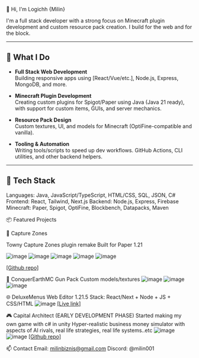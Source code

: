 👋 Hi, I'm Logichh {Milin}

I'm a full stack developer with a strong focus on Minecraft plugin development and custom resource pack creation. I build for the web and for the block.

---

## 🚀 What I Do

- **Full Stack Web Development**  
  Building responsive apps using [React/Vue/etc.], Node.js, Express, MongoDB, and more.

- **Minecraft Plugin Development**  
  Creating custom plugins for Spigot/Paper using Java (Java 21 ready), with support for custom items, GUIs, and server mechanics.

- **Resource Pack Design**  
  Custom textures, UI, and models for Minecraft (OptiFine-compatible and vanilla).

- **Tooling & Automation**  
  Writing tools/scripts to speed up dev workflows. GitHub Actions, CLI utilities, and other backend helpers.

---

## 🧰 Tech Stack

Languages:   Java, JavaScript/TypeScript, HTML/CSS, SQL, JSON, C#
Frontend:    React, Tailwind, Next.js
Backend:     Node.js, Express, Firebase
Minecraft:   Paper, Spigot, OptiFine, Blockbench, Datapacks, Maven

📦 Featured Projects

🔧 Capture Zones

Towny Capture Zones plugin remake
Built for Paper 1.21

![image](https://github.com/user-attachments/assets/63fd18c9-a2f4-413b-91e6-68836884c8ea)
![image](https://github.com/user-attachments/assets/e586d5e8-fbc0-433d-8886-9b5b41e78d92)
![image](https://github.com/user-attachments/assets/e93bb764-5240-4d14-b0e3-a1bee9357572)
![image](https://github.com/user-attachments/assets/1ba1a1a1-4bd8-4f58-841e-bd034f68c9f8)
![image](https://github.com/user-attachments/assets/8105a581-a42e-4c9a-a238-3c1d53a3c022)

[[Github repo]](https://github.com/logichh/CaptureZones)

🎨 ConquerEarthMC Gun Pack
Custom models/textures
![image](https://github.com/user-attachments/assets/49c8f276-b041-493f-a54e-3588dde58055)
![image](https://github.com/user-attachments/assets/761592f0-c70d-4ce6-973d-3395f9b5475f)
![image](https://github.com/user-attachments/assets/3b32380b-4a2a-43ed-b289-83103f7a82da)


🌐 DeluxeMenus Web Editor 1.21.5
Stack: React/Next + Node + JS + CSS/HTML
![image](https://github.com/user-attachments/assets/9c8e35b3-dd3b-4ca3-a03d-916ca347d0e5)
[[Live link]](https://github.com/logichh/adykei)

🎮 Capital Architect (EARLY DEVELOPMENT PHASE)
Started making my own game with c# in unity
Hyper-realistic business money simulator with aspects of AI rivals, real life strategies, real life systems..etc
![image](https://github.com/user-attachments/assets/40a1e944-7cce-4b98-9bf9-c25b26f8018d)
![image](https://github.com/user-attachments/assets/339bfa9b-58d1-490b-83c1-0850e22b5705)
[[Github repo]](https://github.com/logichh/Capital)

📫 Contact
Email: milinbiznis@gmail.com
Discord: @milin001
